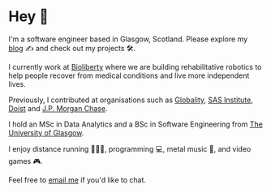 ---
---

# Hey 👋

I'm a software engineer based in Glasgow, Scotland. Please explore my [blog](/blog) ✍️ and check out my projects 🛠️.

I currently work at [Bioliberty](https://bioliberty.co.uk) where we are building rehabilitative robotics to help people recover from medical conditions and live more independent lives.

Previously, I contributed at organisations such as [Globality](https://globality.com), [SAS Institute](https://sas.com), [Doist](https://doist.com) and [J.P. Morgan Chase](https://jpmorgan.com).

I hold an MSc in Data Analytics and a BSc in Software Engineering from [The University of Glasgow](https://gla.ac.uk).

I enjoy distance running 🏃‍♂️‍➡️, programming 💻, metal music 🤘, and video games 🎮.

Feel free to [email me](mailto:gary@garyblackwood.co.uk) if you'd like to chat.
